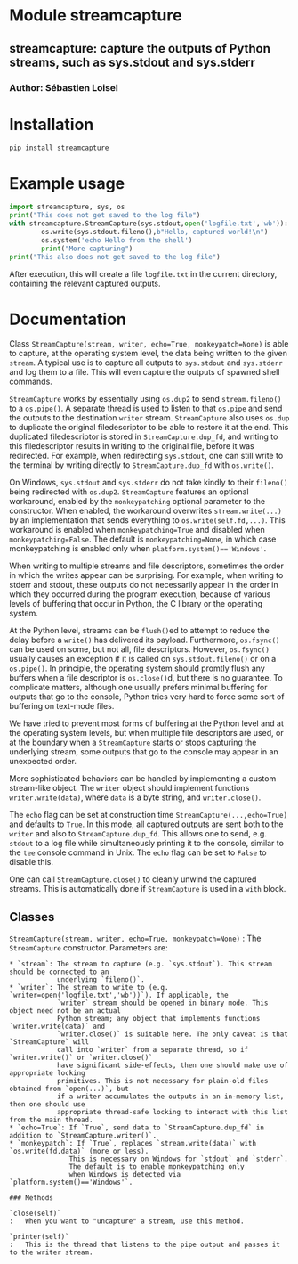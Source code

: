 Module streamcapture
====================
## streamcapture: capture the outputs of Python streams, such as sys.stdout and sys.stderr

### Author: Sébastien Loisel

# Installation

`pip install streamcapture`

# Example usage

```python
import streamcapture, sys, os
print("This does not get saved to the log file")
with streamcapture.StreamCapture(sys.stdout,open('logfile.txt','wb')):
        os.write(sys.stdout.fileno(),b"Hello, captured world!\n")
        os.system('echo Hello from the shell')
        print("More capturing")
print("This also does not get saved to the log file")
```

After execution, this will create a file `logfile.txt` in the current directory, containing
the relevant captured outputs.

# Documentation

Class `StreamCapture(stream, writer, echo=True, monkeypatch=None)` is able to capture,
at the operating system level, the data being written to the given `stream`.
A typical use is to capture all outputs to `sys.stdout` and `sys.stderr`
and log them to a file. This will even capture the outputs of spawned shell commands.

`StreamCapture` works by essentially using `os.dup2` to send `stream.fileno()` to a `os.pipe()`.
A separate thread is used to listen to that `os.pipe` and send the outputs to the destination
`writer` stream. `StreamCapture` also uses `os.dup` to duplicate the original filedescriptor to be able
to restore it at the end. This duplicated filedescriptor is stored in `StreamCapture.dup_fd`, and
writing to this filedescriptor results in writing to the original file, before it was redirected.
For example, when redirecting `sys.stdout`, one can still write to the terminal by writing directly
to `StreamCapture.dup_fd` with `os.write()`.

On Windows, `sys.stdout` and `sys.stderr` do not take kindly to their `fileno()` being
redirected with `os.dup2`. `StreamCapture` features an optional workaround, enabled by the
`monkeypatching` optional parameter to the constructor. When enabled, the workaround
overwrites `stream.write(...)` by an implementation that sends everything to `os.write(self.fd,...)`.
This workaround is enabled when `monkeypatching=True` and disabled when `monkeypatching=False`.
The default is `monkeypatching=None`, in which case monkeypatching is enabled only when 
`platform.system()=='Windows'`.

When writing to multiple streams and file descriptors, sometimes the order in which the writes
appear can be surprising. For example, when writing to stderr and stdout, these outputs do not
necessarily appear in the order in which they occurred during the program execution, because
of various levels of buffering that occur in Python, the C library or the operating system.

At the Python level, streams can be `flush()`ed to attempt to reduce the delay before a `write()`
has delivered its payload. Furthermore, `os.fsync()` can be used on some, but not all, file descriptors.
However, `os.fsync()` usually causes an exception if it is called on `sys.stdout.fileno()` or on a
`os.pipe()`. In principle, the operating system should promtly flush any buffers when a file descriptor
is `os.close()`d, but there is no guarantee. To complicate matters, although one usually prefers minimal
buffering for outputs that go to the console, Python tries very hard to force some sort of buffering on
text-mode files.

We have tried to prevent most forms of buffering at the Python level and at the operating system levels,
but when multiple file descriptors are used, or at the boundary when a `StreamCapture` starts or stops
capturing the underlying stream, some outputs that go to the console may appear in an unexpected order.

More sophisticated behaviors can be handled by implementing a custom stream-like object.
The `writer` object should implement functions `writer.write(data)`, where `data` is a byte string,
and `writer.close()`.

The `echo` flag can be set at construction time `StreamCapture(...,echo=True)` and defaults to `True`.
In this mode, all captured outputs are sent both to the `writer` and also to `StreamCapture.dup_fd`.
This allows one to send, e.g. `stdout` to a log file while simultaneously printing it to the console,
similar to the `tee` console command in Unix. The `echo` flag can be set to `False` to disable this.

One can call `StreamCapture.close()` to cleanly unwind the captured streams. This is automatically
done if `StreamCapture` is used in a `with` block.

Classes
-------

`StreamCapture(stream, writer, echo=True, monkeypatch=None)`
:   The `StreamCapture` constructor. Parameters are:
    
    * `stream`: The stream to capture (e.g. `sys.stdout`). This stream should be connected to an
                underlying `fileno()`.
    * `writer`: The stream to write to (e.g. `writer=open('logfile.txt','wb'))`). If applicable, the
                `writer` stream should be opened in binary mode. This object need not be an actual
                Python stream; any object that implements functions `writer.write(data)` and 
                `writer.close()` is suitable here. The only caveat is that `StreamCapture` will
                call into `writer` from a separate thread, so if `writer.write()` or `writer.close()`
                have significant side-effects, then one should make use of appropriate locking
                primitives. This is not necessary for plain-old files obtained from `open(...)`, but
                if a writer accumulates the outputs in an in-memory list, then one should use
                appropriate thread-safe locking to interact with this list from the main thread.
    * `echo=True`: If `True`, send data to `StreamCapture.dup_fd` in addition to `StreamCapture.writer()`.
    * `monkeypatch`: If `True`, replaces `stream.write(data)` with `os.write(fd,data)` (more or less).
                   This is necessary on Windows for `stdout` and `stderr`.
                   The default is to enable monkeypatching only
                   when Windows is detected via `platform.system()=='Windows'`.

    ### Methods

    `close(self)`
    :   When you want to "uncapture" a stream, use this method.

    `printer(self)`
    :   This is the thread that listens to the pipe output and passes it to the writer stream.
